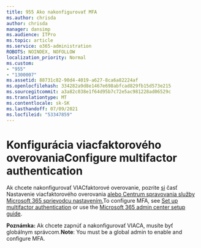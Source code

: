 ```yaml
---
title: 955 Ako nakonfigurovať MFA
ms.author: chrisda
author: chrisda
manager: dansimp
ms.audience: ITPro
ms.topic: article
ms.service: o365-administration
ROBOTS: NOINDEX, NOFOLLOW
localization_priority: Normal
ms.custom:
- "955"
- "1300007"
ms.assetid: 88731c82-90d4-4019-a627-8ca6a82224af
ms.openlocfilehash: 334282a9d8e1467e698abfcad829fb15d573e215
ms.sourcegitcommit: a3a82c038e1f64d95b7c72e5ac981228ad06529c
ms.translationtype: MT
ms.contentlocale: sk-SK
ms.lasthandoff: 07/09/2021
ms.locfileid: "53347859"
---
```

# <a name="configure-multifactor-authentication"></a><span data-ttu-id="96a35-102">Konfigurácia viacfaktorového overovania</span><span class="sxs-lookup"><span data-stu-id="96a35-102">Configure multifactor authentication</span></span>

<span data-ttu-id="96a35-103">Ak chcete nakonfigurovať VIACfaktorové overovanie, pozrite [si](/microsoft-365/admin/security-and-compliance/set-up-multi-factor-authentication) časť Nastavenie viacfaktorového overovania [alebo Centrum spravovania služby Microsoft 365 sprievodcu nastavením.](https://admin.microsoft.com/AdminPortal/Home?ref=/modernonboarding/mfasetupguide)</span><span class="sxs-lookup"><span data-stu-id="96a35-103">To configure MFA, see [Set up multifactor authentication](/microsoft-365/admin/security-and-compliance/set-up-multi-factor-authentication) or use the [Microsoft 365 admin center setup guide](https://admin.microsoft.com/AdminPortal/Home?ref=/modernonboarding/mfasetupguide).</span></span>

<span data-ttu-id="96a35-104">**Poznámka:** Ak chcete zapnúť a nakonfigurovať VIACA, musíte byť globálnym správcom.</span><span class="sxs-lookup"><span data-stu-id="96a35-104">**Note**: You must be a global admin to enable and configure MFA.</span></span>
